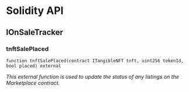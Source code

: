 # Solidity API

## IOnSaleTracker

### tnftSalePlaced

```solidity
function tnftSalePlaced(contract ITangibleNFT tnft, uint256 tokenId, bool placed) external
```

_This external function is used to update the status of any listings on the Marketplace contract._


